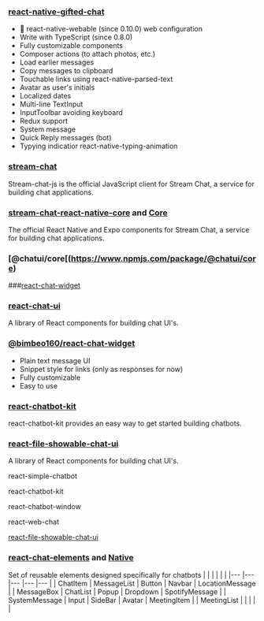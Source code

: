 ### [react-native-gifted-chat](https://www.npmjs.com/package/react-native-gifted-chat)
- 🎉 react-native-webable (since 0.10.0) web configuration
- Write with TypeScript (since 0.8.0)
- Fully customizable components
- Composer actions (to attach photos, etc.)
- Load earlier messages
- Copy messages to clipboard
- Touchable links using react-native-parsed-text
- Avatar as user's initials
- Localized dates
- Multi-line TextInput
- InputToolbar avoiding keyboard
- Redux support
- System message
- Quick Reply messages (bot)
- Typying indicatior react-native-typing-animation

### [stream-chat](https://www.npmjs.com/package/stream-chat)
Stream-chat-js is the official JavaScript client for Stream Chat, a service for building chat applications.

### [stream-chat-react-native-core](https://www.npmjs.com/package/stream-chat-react-native-core) and [Core](https://www.npmjs.com/package/@carrybible/react-native-stream-chat-core)
The official React Native and Expo components for Stream Chat, a service for building chat applications.

### [@chatui/core[(https://www.npmjs.com/package/@chatui/core)

###[react-chat-widget](https://www.npmjs.com/package/react-chat-widget)

### [react-chat-ui](https://www.npmjs.com/package/react-chat-ui)
A library of React components for building chat UI's.

### [@bimbeo160/react-chat-widget](https://www.npmjs.com/package/@bimbeo160/react-chat-widget)
- Plain text message UI
- Snippet style for links (only as responses for now)
- Fully customizable
- Easy to use

### [react-chatbot-kit](https://www.npmjs.com/package/react-chatbot-kit)
react-chatbot-kit provides an easy way to get started building chatbots.

### [react-file-showable-chat-ui](https://www.npmjs.com/package/react-file-showable-chat-ui) 
A library of React components for building chat UI's.

react-simple-chatbot

react-chatbot-kit

react-chatbot-window

react-web-chat

[react-file-showable-chat-ui](https://www.npmjs.com/package/react-file-showable-chat-ui)


### [react-chat-elements](https://www.npmjs.com/package/react-chat-elements) and [Native](https://www.npmjs.com/package/react-chat-elements-av)
Set of reusable elements designed specifically for chatbots
|               |             |         |          |                 |
|---            |---          |---      |---       |---              |
| ChatItem      | MessageList | Button  | Navbar   | LocationMessage |
| MessageBox    | ChatList    | Popup   | Dropdown | SpotifyMessage  |
| SystemMessage | Input       | SideBar | Avatar   | MeetingItem     |
| MeetingList   |             |         |          |                 |



